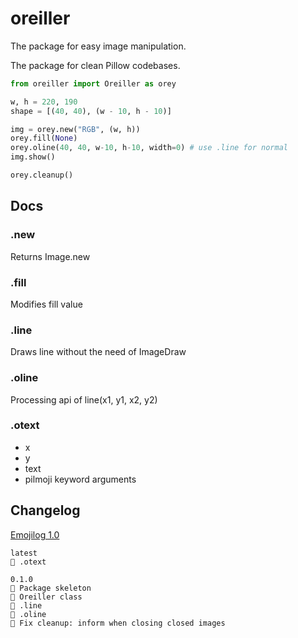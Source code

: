 # oreiller

The package for easy image manipulation. 

The package for clean Pillow codebases.

```python
from oreiller import Oreiller as orey

w, h = 220, 190
shape = [(40, 40), (w - 10, h - 10)] 

img = orey.new("RGB", (w, h)) 
orey.fill(None)
orey.oline(40, 40, w-10, h-10, width=0) # use .line for normal
img.show() 

orey.cleanup()
```

## Docs

### .new

Returns Image.new 


### .fill

Modifies fill value

### .line

Draws line without the need of ImageDraw

### .oline

Processing api of line(x1, y1, x2, y2)

### .otext

- x
- y
- text
- pilmoji keyword arguments

## Changelog

[Emojilog 1.0](https://github.com/Abdur-rahmaanJ/emojilog)

```
latest
🎉 .otext

0.1.0
🎉 Package skeleton
🎉 Oreiller class
🎉 .line
🎉 .oline
🔧 Fix cleanup: inform when closing closed images
```